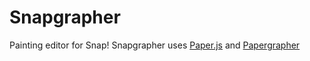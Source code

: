 # Snapgrapher
Painting editor for Snap!
Snapgrapher uses [Paper.js](http://paperjs.org/) and [Papergrapher](https://github.com/w00dn/papergrapher)
